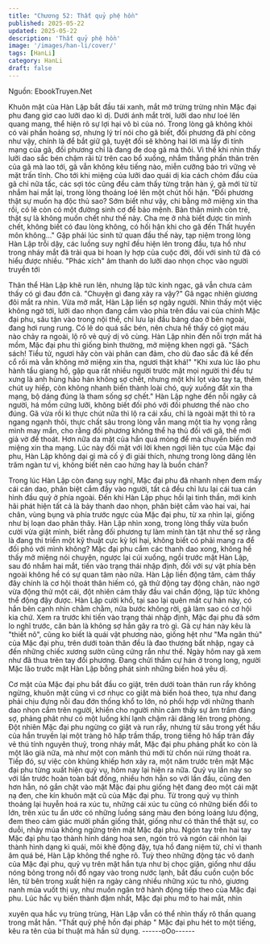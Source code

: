 ```yaml
---
title: "Chương 52: Thất quỷ phệ hồn"
published: 2025-05-22
updated: 2025-05-22
description: 'Thất quỷ phệ hồn'
image: '/images/han-li/cover/'
tags: [HanLi]
category: HanLi
draft: false
---
```


Nguồn: EbookTruyen.Net

Khuôn mặt của Hàn Lập bắt đầu tái xanh, mắt mở trừng trừng
nhìn Mặc đại phu đang giơ cao lưỡi dao kì dị.
Dưới ánh mắt trời, lưỡi dao như loé lên quang mang, thể hiện rõ
sự lợi hại vô bì của nó.
Trong lòng gã không khỏi có vài phần hoảng sợ, nhưng lý trí nói
cho gã biết, đối phương đã phí công như vậy, chính là để bắt giữ
gã, tuyệt đối sẽ không hai lời mà lấy đi tính mạng của gã, đối
phương chỉ là đang đe doạ gã mà thôi.
Vì thế khi nhìn thấy lưỡi dao sắc bén chậm rãi từ trên cao bổ
xuống, nhắm thẳng phần thân trên của gã mà lao tới, gã vẫn
không kêu tiếng nào, miễn cưỡng bảo trì vững vẻ mặt trấn tĩnh.
Cho tới khi miệng của lưỡi dao quái dị kia cách chỏm đầu của gã
chỉ nữa tấc, các sợi tóc cũng đều cảm thấy từng trận hàn ý, gã
mới từ từ nhắm hai mắt lại, trong lòng thoáng loé lên một chút hối
hận.
"Đối phương thật sự muốn hạ độc thủ sao? Sớm biết như vậy, chi
bằng mở miệng xin tha rồi, có lẽ còn có một đường sinh cơ để
bảo mệnh. Bản thân mình còn trẻ, thật sự là không muốn chết
như thế này. Cha mẹ ở nhà biết được tin mình chết, không biết có
đau lòng không, có hối hận khi cho gã đến Thất huyền môn
không…"
Gặp phải lúc sinh tử quan đầu thế này, tạp niệm trong lòng Hàn
Lập trỗi dậy, các luồng suy nghĩ đều hiện lên trong đầu, tựa hồ
như trong nháy mắt đã trải qua bi hoan ly hợp của cuộc đời, đối
với sinh tử đã có hiểu được nhiều.
"Phác xích" âm thanh do lưỡi dao nhọn chọc vào người truyền tới

Thân thể Hàn Lập khẽ run lên, nhưng lập tức kinh ngạc, gã vẫn
chưa cảm thấy có gì đau đớn cả.
"Chuyện gì đang xảy ra vậy?" Gã ngạc nhiên giương đôi mắt ra
nhìn.
Vừa mở mắt, Hàn Lập liền sợ ngây người.
Nhìn thấy một việc không ngờ tới, lưỡi dao nhọn đang cắm vào
phía trên đầu vai của chính Mặc đại phu, sâu tận vào trong nội
thể, chỉ lưu lại đầu báng dao ở bên ngoài, đang hơi rung rung. Có
lẽ do quá sắc bén, nên chưa hề thấy có giọt máu nào chảy ra
ngoài, lộ rõ vẻ quỷ dị vô cùng.
Hàn Lập nhìn đến nỗi trợn mắt há mồm, Mặc đại phu thì giống
bình thường, mở miệng khen ngợi gã.
"Sách sách! Tiểu tử, ngươi hãy còn vài phân can đảm, cho dù đao
sắc đã kề đến cổ rồi mà vẫn không mở miệng xin tha, ngươi thật
khá!"
"Khi xưa lúc lão phu hành tẩu giang hồ, gặp qua rất nhiều người
trước mặt mọi người thì đều tự xưng là anh hùng hảo hán không
sợ chết, nhưng một khi lọt vào tay ta, thêm chút uy hiếp, còn
không nhanh biến thành loài chó, quỳ xuống đất xin tha mạng, bộ
dáng đúng là tham sống sợ chết."
Hàn Lập nghe đến nỗi ngây cả người, há mồm cứng lưỡi, không
biết đối phó với đối phương thế nào cho đúng.
Gã vừa rồi kì thực chút nữa thì lộ ra cái xấu, chỉ là ngoài mặt thì
tỏ ra ngang ngạnh thôi, thực chất sâu trong lòng vẫn mang một tia
hy vọng rằng mình may mắn, cho rằng đối phương không thể hạ
thủ đối với gã, thế mới giả vờ để thoát. Hơn nữa da mặt của hắn
quá mỏng để mà chuyển biến mở miệng xin tha mạng.
Lúc này đối mặt với lời khen ngợi liên tục của Mặc đại phu, Hàn
Lập không dại gì mà cố ý đi giải thích, nhưng trong lòng dâng lên
trăm ngàn tư vị, không biết nên cao hứng hay là buồn chán?

Trong lúc Hàn Lập còn đang suy nghĩ, Mặc đại phu đã nhanh
nhẹn đem mấy cái cán dao, phân biệt cắm đầy vào người, tất cả
đều chỉ lưu lại cái tua cán hình đầu quỷ ở phía ngoài.
Đến khi Hàn Lập phục hồi lại tinh thần, mới kinh hãi phát hiện tất
cả là bảy thanh dao nhọn, phân biệt cắm vào hai vai, hai chân,
vùng bụng và phía trước ngực của Mặc đại phu, từ xa nhìn lại,
giống như bị loạn dao phân thây.
Hàn Lập nhìn xong, trong lòng thấy vừa buồn cười vừa giật mình,
biết rằng đối phương tự làm mình tàn tật như thế sợ rằng là đang
thi triển một kỹ thuật cực kỳ lợi hại, không biết có phải mang ra để
đối phó với mình không?
Mặc đại phu cắm các thanh dao xong, không hề thấy mở miệng
nói chuyện, ngược lại cúi xuống, ngồi trước mặt Hàn Lập, sau đó
nhắm hai mắt, tiến vào trạng thái nhập định, đối với sự vật phía
bên ngoài không hề có sự quan tâm nào nữa.
Hàn Lập liền động tâm, cảm thấy đây chính là cơ hội thoát thân
hiếm có, gã thử động tay động chân, nào ngờ vừa động thử một
cái, đột nhiên cảm thấy đầu vai chấn động, lập tức không thể
động đậy được.
Hàn Lập cười khổ, tại sao lại quên mất cự hán này, có hắn bên
cạnh nhìn chằm chằm, nửa bước không rời, gã làm sao có cơ hội
kia chứ.
Xem ra trước khi tiến vào trạng thái nhập định, Mặc đại phu đã
sớm lo nghĩ trước, căn bản là không sợ hắn gây ra trò gì. Gã cự
hán này kêu là "thiết nô", cũng ko biết là quái vật phương nào,
giống hệt như "Ma ngân thủ" của Mặc đại phu, trên dưới toàn
thân đều là đao thương bất nhập, ngay cả đến những chiếc
xương sườn cũng cứng rắn như thế. Ngày hôm nay gã xem như
đã thua trên tay đối phương.
Đang chửi thầm cự hán ở trong long, người Mặc lão trước mặt
Hàn Lập bỗng phát sinh những biến hoá yêu dị.

Cơ mặt của Mặc đại phu bắt đầu co giật, trên dưới toàn thân run
rẩy không ngừng, khuôn mặt cũng vì cơ nhục co giật mà biến hoá
theo, tựa như đang phải chịu đựng nỗi đau đớn thống khổ to lớn,
nó phối hợp với những thanh dao nhọn cắm trên người, khiến cho
người nhìn cảm thấy sự âm trầm đáng sợ, phảng phât như có
một luồng khí lạnh chậm rãi dâng lên trong phòng.
Đột nhiên Mặc đại phu ngừng co giật và run rẩy, nhưng từ sâu
trong yết hầu của hắn truyền lại một tràng hô hấp trầm thấp, trong
tiếng hô hấp tràn đầy vẻ thú tính nguyên thuỷ, trong nháy mắt,
Mặc đại phu phảng phất ko còn là một lão già nữa, mà như một
con mãnh thú mới từ chốn núi rừng thoát ra.
Tiếp đó, sự việc còn khủng khiếp hơn xảy ra, một năm trước trên
mặt Mặc đại phu từng xuất hiện quỷ vụ, hôm nay lại hiện ra nữa.
Quỷ vụ lần này so với lần trước hoàn toàn bất đồng, nhiều hơn
hẳn so với lần đầu, cũng đen hơn hẳn, nó gắn chặt vào mặt Mặc
đại phu giống hệt đang đeo một cái mặt nạ đen, che kín khuôn
mặt cũ của Mặc đại phu.
Từ trong quỷ vụ thỉnh thoảng lại huyễn hoá ra xúc tu, những cái
xúc tu cũng có những biến đổi to lớn, trên xúc tu ẩn ước có
những luồng sáng màu đen bóng loáng lưu động, đem theo cảm
giác mười phần giống thật, giống như có thân thể thật sự, co
duỗi, nhảy múa không ngừng trên mặt Mặc đại phu.
Ngón tay trên hai tay Mặc đại phu tạo thành hình dáng hoa sen,
ngón trỏ và ngón cái nhón lại thành hình dạng kì quái, môi khẽ
động đậy, tựa hồ đang niệm từ, chỉ vì thanh âm quá bé, Hàn Lập
không thể nghe rõ.
Tuỳ theo những động tác vô danh của Mặc đại phu, quỷ vụ trên
mặt hắn tựa như bị chọc giận, giống như dầu nóng bỏng trong nồi
đổ ngay vào trong nước lạnh, bắt đầu cuồn cuộn bốc lên, từ bên
trong xuất hiện ra ngày càng nhiều những xúc tu nhỏ, giương
nanh múa vuốt thị uy, như muồn ngăn trở hành động tiếp theo của
Mặc đại phu.
Lúc hắc vụ biến thành đậm nhất, Mặc đại phu mở to hai mắt, nhìn

xuyên qua hắc vụ trùng trùng, Hàn Lập vẫn có thể nhìn thấy rõ
thần quang trong mắt hắn.
"Thất quỷ phệ hồn đại pháp "
Mặc đại phu hét to một tiếng, kêu ra tên của bí thuật mà hắn sử
dụng.
------oOo------

